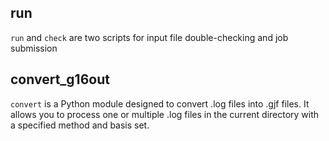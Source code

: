## run
`run` and `check` are two scripts for input file double-checking and job submission

## convert_g16out
`convert` is a Python module designed to convert .log files into .gjf files. It allows you to process one or multiple .log files in the current directory with a specified method and basis set.